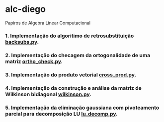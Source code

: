 # alc-diego
Papiros de Algebra Linear Computacional

### 1. Implementação do algoritimo de retrosubstituição [backsubs.py](https://github.com/HumbertoDiego/alc-diego/blob/main/backsubs.py).
### 2. Implementação do checagem da ortogonalidade de uma matriz [ortho_check.py](https://github.com/HumbertoDiego/alc-diego/blob/main/ortho_check.py).
### 3. Implementação do produto vetorial [cross_prod.py](https://github.com/HumbertoDiego/alc-diego/blob/main/cross_prod.py).
### 4. Implementação da construção e análise da matriz de Wilkinson bidiagonal [wilkinson.py](https://github.com/HumbertoDiego/alc-diego/blob/main/wilkinson.py).
### 5. Implementação da eliminação gaussiana com pivoteamento parcial para decomposição LU [lu_decomp.py](https://github.com/HumbertoDiego/alc-diego/blob/main/lu_decomp.py).

